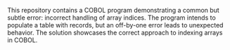 This repository contains a COBOL program demonstrating a common but subtle error: incorrect handling of array indices. The program intends to populate a table with records, but an off-by-one error leads to unexpected behavior.  The solution showcases the correct approach to indexing arrays in COBOL.